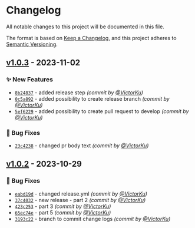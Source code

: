 # Changelog
All notable changes to this project will be documented in this file.

The format is based on [Keep a Changelog](https://keepachangelog.com/en/1.0.0/),
and this project adheres to [Semantic Versioning](https://semver.org/spec/v2.0.0.html).

## [v1.0.3] - 2023-11-02
### :sparkles: New Features
- [`8b24837`](https://github.com/VictorKu/elementaryos/commit/8b248373f80629d5f38e891cbead8d6d2c1c2138) - added release step *(commit by [@VictorKu](https://github.com/VictorKu))*
- [`0c5a892`](https://github.com/VictorKu/elementaryos/commit/0c5a892c8fc3a10964a07f9fb7c8a20da68549fe) - added possibility to create release branch *(commit by [@VictorKu](https://github.com/VictorKu))*
- [`5ef6229`](https://github.com/VictorKu/elementaryos/commit/5ef6229fe2d95f54bcaf571269e5f2c3d54caa9a) - added possibility to create pull request to develop *(commit by [@VictorKu](https://github.com/VictorKu))*

### :bug: Bug Fixes
- [`23c4238`](https://github.com/VictorKu/elementaryos/commit/23c4238d0388fc6e8062ba9619df36bb1945e8ce) - changed pr body text *(commit by [@VictorKu](https://github.com/VictorKu))*


## [v1.0.2] - 2023-10-29
### :bug: Bug Fixes
- [`eabd19d`](https://github.com/VictorKu/elementaryos/commit/eabd19dec62fbf03bbbe26d5ee3c8a5fea7ac2f9) - changed release.yml *(commit by [@VictorKu](https://github.com/VictorKu))*
- [`37c4032`](https://github.com/VictorKu/elementaryos/commit/37c403244b0db7f3af3e87f080a2feb72bbf3457) - new release - part 2 *(commit by [@VictorKu](https://github.com/VictorKu))*
- [`423c253`](https://github.com/VictorKu/elementaryos/commit/423c253efd044abdab0496bdcde40ccaf52fec02) - part 3 *(commit by [@VictorKu](https://github.com/VictorKu))*
- [`65ec74e`](https://github.com/VictorKu/elementaryos/commit/65ec74e78c89f5b9eab48a975937c7d0acf38845) - part 5 *(commit by [@VictorKu](https://github.com/VictorKu))*
- [`3193c22`](https://github.com/VictorKu/elementaryos/commit/3193c226e1ce83c249548f8de2781af1c1d79e35) - branch to commit change logs *(commit by [@VictorKu](https://github.com/VictorKu))*


[v1.0.2]: https://github.com/VictorKu/elementaryos/compare/v1.0.1...v1.0.2
[v1.0.3]: https://github.com/VictorKu/elementaryos/compare/v1.0.2...v1.0.3
